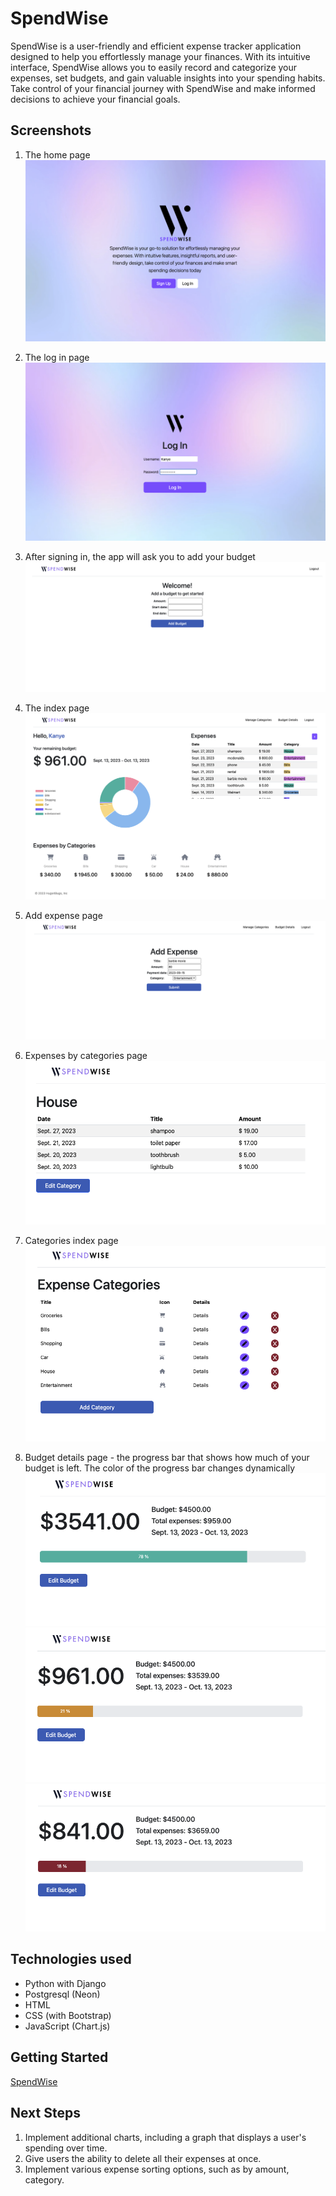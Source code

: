 # SpendWise

SpendWise is a user-friendly and efficient expense tracker application designed to help you effortlessly manage your finances. With its intuitive interface, SpendWise allows you to easily record and categorize your expenses, set budgets, and gain valuable insights into your spending habits. Take control of your financial journey with SpendWise and make informed decisions to achieve your financial goals.

## Screenshots

1. The home page
![alt text](https://github.com/gorgeousPotato/screenshots_spendwise/blob/main/2.png "The home page")

2. The log in page
![alt text](https://github.com/gorgeousPotato/screenshots_spendwise/blob/main/3.png "The log in page")

3. After signing in, the app will ask you to add your budget
![alt text](https://github.com/gorgeousPotato/screenshots_spendwise/blob/main/2a.png "Add budget page")

4. The index page
![alt text](https://github.com/gorgeousPotato/screenshots_spendwise/blob/main/1.png "The index page")

5. Add expense page
![alt text](https://github.com/gorgeousPotato/screenshots_spendwise/blob/main/2b.png "Add expense page")

6. Expenses by categories page
![alt text](https://github.com/gorgeousPotato/screenshots_spendwise/blob/main/5.png "Expenses by categories page")

7. Categories index page
![alt text](https://github.com/gorgeousPotato/screenshots_spendwise/blob/main/6.png "Categories index page")

8. Budget details page - the progress bar that shows how much of your budget is left. The color of the progress bar changes dynamically
![alt text](https://github.com/gorgeousPotato/screenshots_spendwise/blob/main/7.1.png "Budget details page")
![alt text](https://github.com/gorgeousPotato/screenshots_spendwise/blob/main/7.2.png "Budget details page")
![alt text](https://github.com/gorgeousPotato/screenshots_spendwise/blob/main/7.3.png "Budget details page")


## Technologies used

- Python with Django
- Postgresql (Neon)
- HTML
- CSS (with Bootstrap)
- JavaScript (Chart.js)

## Getting Started

[SpendWise](https://spendwise-jln-aca0c142cd27.herokuapp.com/)

## Next Steps

1. Implement additional charts, including a graph that displays a user's spending over time.
2. Give users the ability to delete all their expenses at once.
3. Implement various expense sorting options, such as by amount, category.
